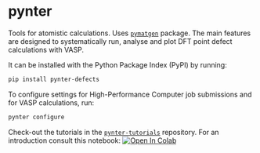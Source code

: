 # pynter
Tools for atomistic calculations. Uses [`pymatgen`](https://pymatgen.org) package. The main features are designed to systematically run, analyse and plot DFT point defect calculations with VASP. 

It can be installed with the Python Package Index (PyPI) by running:
```sh
pip install pynter-defects
```

To configure settings for High-Performance Computer job submissions and for VASP calculations, run:
```sh
pynter configure
```

Check-out the tutorials in the [`pynter-tutorials`](https://github.com/lorenzo-villa-hub/pynter-tutorials) repository. For an introduction consult this notebook:
[![Open In Colab](https://colab.research.google.com/assets/colab-badge.svg)](https://colab.research.google.com/github/lorenzo-villa-hub/pynter-tutorials/blob/master/notebooks/intro.ipynb)
